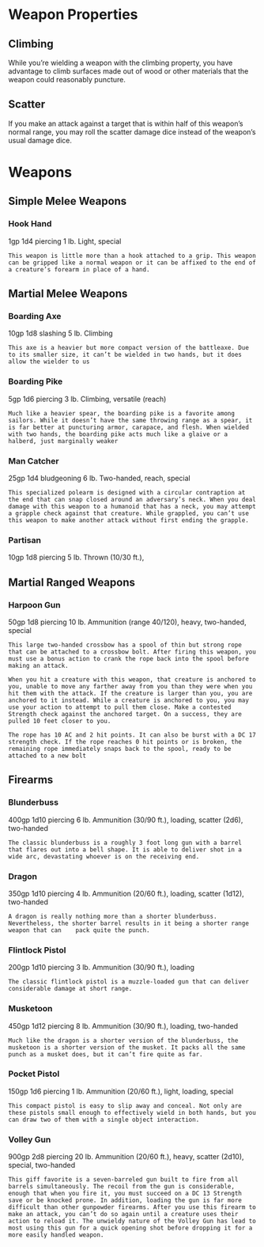 # Weapon Properties

## Climbing
  While you’re wielding a weapon with the climbing property, you have advantage to climb surfaces made out of wood or other materials that the weapon could reasonably puncture. 
  
## Scatter
If you make an attack against a target that is within half of this weapon’s normal range, you may roll the scatter damage dice instead of the weapon’s usual damage dice.

# Weapons

## Simple Melee Weapons
### Hook Hand
1gp 1d4 piercing 1 lb. Light, special

	This weapon is little more than a hook attached to a grip. This weapon can be gripped like a normal weapon or it can be affixed to the end of a creature’s forearm in place of a hand.

## Martial Melee Weapons
### Boarding Axe
10gp 1d8 slashing 5 lb. Climbing

	This axe is a heavier but more compact version of the battleaxe. Due to its smaller size, it can’t be wielded in two hands, but it does allow the wielder to us

### Boarding Pike
5gp 1d6 piercing 3 lb. Climbing, versatile (reach)

	Much like a heavier spear, the boarding pike is a favorite among sailors. While it doesn’t have the same throwing range as a spear, it is far better at puncturing armor, carapace, and flesh. When wielded with two hands, the boarding pike acts much like a glaive or a halberd, just marginally weaker

### Man Catcher
25gp 1d4 bludgeoning 6 lb. Two-handed, reach, special

	This specialized polearm is designed with a circular contraption at the end that can snap closed around an adversary’s neck. When you deal damage with this weapon to a humanoid that has a neck, you may attempt a grapple check against that creature. While grappled, you can’t use this weapon to make another attack without first ending the grapple.

### Partisan
10gp 1d8 piercing 5 lb. Thrown (10/30 ft.), 

## Martial Ranged Weapons
### Harpoon Gun
50gp 1d8 piercing 10 lb. Ammunition (range 40/120), heavy, two-handed, special

	This large two-handed crossbow has a spool of thin but strong rope that can be attached to a crossbow bolt. After firing this weapon, you must use a bonus action to crank the rope back into the spool before making an attack.
	
	When you hit a creature with this weapon, that creature is anchored to you, unable to move any farther away from you than they were when you hit them with the attack. If the creature is larger than you, you are anchored to it instead. While a creature is anchored to you, you may use your action to attempt to pull them close. Make a contested Strength check against the anchored target. On a success, they are pulled 10 feet closer to you. 
	
	The rope has 10 AC and 2 hit points. It can also be burst with a DC 17 strength check. If the rope reaches 0 hit points or is broken, the remaining rope immediately snaps back to the spool, ready to be attached to a new bolt

## Firearms
### Blunderbuss
400gp 1d10 piercing 6 lb. Ammunition (30/90 ft.), loading, scatter (2d6), two-handed

	The classic blunderbuss is a roughly 3 foot long gun with a barrel that flares out into a bell shape. It is able to deliver shot in a wide arc, devastating whoever is on the receiving end.

### Dragon
350gp 1d10 piercing 4 lb. Ammunition (20/60 ft.), loading, scatter (1d12), two-handed

	A dragon is really nothing more than a shorter blunderbuss. Nevertheless, the shorter barrel results in it being a shorter range weapon that can	pack quite the punch.

### Flintlock Pistol
200gp 1d10 piercing 3 lb. Ammunition (30/90 ft.), loading

	The classic flintlock pistol is a muzzle-loaded gun that can deliver considerable damage at short range.

### Musketoon
450gp 1d12 piercing 8 lb. Ammunition (30/90 ft.), loading, two-handed

	Much like the dragon is a shorter version of the blunderbuss, the musketoon is a shorter version of the musket. It packs all the same punch as a musket does, but it can’t fire quite as far.

### Pocket Pistol
150gp 1d6 piercing 1 lb. Ammunition (20/60 ft.), light, loading, special

	This compact pistol is easy to slip away and conceal. Not only are these pistols small enough to effectively wield in both hands, but you can draw two of them with a single object interaction.

### Volley Gun
900gp 2d8 piercing 20 lb. Ammunition (20/60 ft.), heavy, scatter (2d10), special, two-handed

	This giff favorite is a seven-barreled gun built to fire from all barrels simultaneously. The recoil from the gun is considerable, enough that when you fire it, you must succeed on a DC 13 Strength save or be knocked prone. In addition, loading the gun is far more difficult than other gunpowder firearms. After you use this firearm to make an attack, you can’t do so again until a creature uses their action to reload it. The unwieldy nature of the Volley Gun has lead to most using this gun for a quick opening shot before dropping it for a more easily handled weapon.